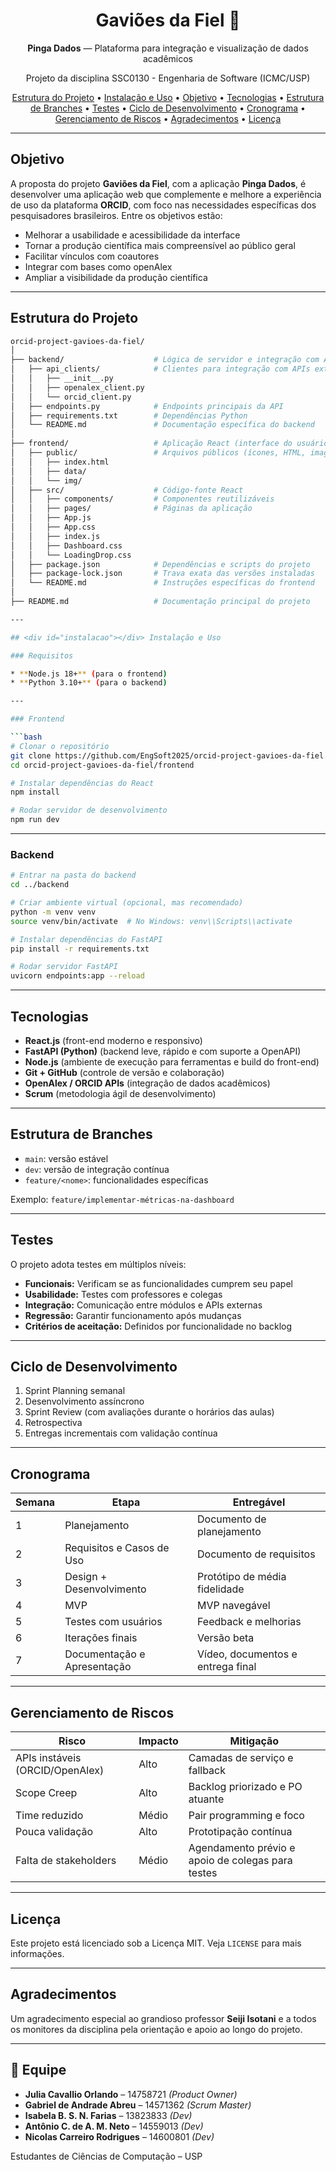 <h1 align="center">Gaviões da Fiel 🦅</h1>
<p align="center"><strong>Pinga Dados</strong> — Plataforma para integração e visualização de dados acadêmicos</p>
<p align="center">Projeto da disciplina SSC0130 - Engenharia de Software (ICMC/USP)</p>

<p align="center">
  <a href="#estrutura-do-projeto">Estrutura do Projeto</a> • 
  <a href="#instalacao">Instalação e Uso</a> • 
  <a href="#objetivo">Objetivo</a> • 
  <a href="#tecnologias">Tecnologias</a> • 
  <a href="#estrutura_branches">Estrutura de Branches</a> • 
  <a href="#testes">Testes</a> • 
  <a href="#ciclo">Ciclo de Desenvolvimento</a> • 
  <a href="#cronograma">Cronograma</a> • 
  <a href="#riscos">Gerenciamento de Riscos</a> •
  <a href="#agradecimentos">Agradecimentos</a> •
  <a href="#licenca">Licença</a>
</p>

---

## <div id="objetivo"></div> Objetivo

A proposta do projeto **Gaviões da Fiel**, com a aplicação **Pinga Dados**, é desenvolver uma aplicação web que complemente e melhore a experiência de uso da plataforma **ORCID**, com foco nas necessidades específicas dos pesquisadores brasileiros. Entre os objetivos estão:

* Melhorar a usabilidade e acessibilidade da interface
* Tornar a produção científica mais compreensível ao público geral
* Facilitar vínculos com coautores
* Integrar com bases como openAlex
* Ampliar a visibilidade da produção científica

---

## <div id="estrutura-do-projeto"></div> Estrutura do Projeto

```bash
orcid-project-gavioes-da-fiel/
│
├── backend/                    # Lógica de servidor e integração com APIs
│   ├── api_clients/            # Clientes para integração com APIs externas
│   │   ├── __init__.py
│   │   ├── openalex_client.py
│   │   └── orcid_client.py
│   ├── endpoints.py            # Endpoints principais da API
│   ├── requirements.txt        # Dependências Python
│   └── README.md               # Documentação específica do backend
│
├── frontend/                   # Aplicação React (interface do usuário)
│   ├── public/                 # Arquivos públicos (ícones, HTML, imagens)
│   │   ├── index.html
│   │   ├── data/
│   │   └── img/
│   ├── src/                    # Código-fonte React
│   │   ├── components/         # Componentes reutilizáveis
│   │   ├── pages/              # Páginas da aplicação
│   │   ├── App.js
│   │   ├── App.css
│   │   ├── index.js
│   │   ├── Dashboard.css
│   │   └── LoadingDrop.css
│   ├── package.json            # Dependências e scripts do projeto
│   ├── package-lock.json       # Trava exata das versões instaladas
│   └── README.md               # Instruções específicas do frontend
│
├── README.md                   # Documentação principal do projeto

---

## <div id="instalacao"></div> Instalação e Uso

### Requisitos

* **Node.js 18+** (para o frontend)
* **Python 3.10+** (para o backend)

---

### Frontend

```bash
# Clonar o repositório
git clone https://github.com/EngSoft2025/orcid-project-gavioes-da-fiel.git
cd orcid-project-gavioes-da-fiel/frontend

# Instalar dependências do React
npm install

# Rodar servidor de desenvolvimento
npm run dev
```

---

### Backend

```bash
# Entrar na pasta do backend
cd ../backend

# Criar ambiente virtual (opcional, mas recomendado)
python -m venv venv
source venv/bin/activate  # No Windows: venv\\Scripts\\activate

# Instalar dependências do FastAPI
pip install -r requirements.txt

# Rodar servidor FastAPI
uvicorn endpoints:app --reload
```

---

## <div id="tecnologias"></div> Tecnologias

- **React.js** (front-end moderno e responsivo)
- **FastAPI (Python)** (backend leve, rápido e com suporte a OpenAPI)
- **Node.js** (ambiente de execução para ferramentas e build do front-end)
- **Git + GitHub** (controle de versão e colaboração)
- **OpenAlex / ORCID APIs** (integração de dados acadêmicos)
- **Scrum** (metodologia ágil de desenvolvimento)

---

## <div id="estrutura_branches"></div> Estrutura de Branches

* `main`: versão estável
* `dev`: versão de integração contínua
* `feature/<nome>`: funcionalidades específicas

Exemplo: `feature/implementar-métricas-na-dashboard`

---

## <div id="testes"></div> Testes

O projeto adota testes em múltiplos níveis:

* **Funcionais:** Verificam se as funcionalidades cumprem seu papel
* **Usabilidade:** Testes com professores e colegas
* **Integração:** Comunicação entre módulos e APIs externas
* **Regressão:** Garantir funcionamento após mudanças
* **Critérios de aceitação:** Definidos por funcionalidade no backlog

---

## <div id="ciclo"></div> Ciclo de Desenvolvimento

1. Sprint Planning semanal
2. Desenvolvimento assíncrono
3. Sprint Review (com avaliações durante o horários das aulas)
4. Retrospectiva
5. Entregas incrementais com validação contínua

---

## <div id="cronograma"></div> Cronograma

| Semana | Etapa                       | Entregável                    |
| ------ | --------------------------- | ----------------------------- |
| 1      | Planejamento                | Documento de planejamento     |
| 2      | Requisitos e Casos de Uso   | Documento de requisitos       |
| 3      | Design + Desenvolvimento    | Protótipo de média fidelidade |
| 4      | MVP                         | MVP navegável                 |
| 5      | Testes com usuários         | Feedback e melhorias          |
| 6      | Iterações finais            | Versão beta                   |
| 7      | Documentação e Apresentação | Vídeo, documentos e entrega final |

---

## <div id="riscos"></div> Gerenciamento de Riscos

| Risco                           | Impacto | Mitigação                       |
| ------------------------------- | ------- | ------------------------------- |
| APIs instáveis (ORCID/OpenAlex) | Alto    | Camadas de serviço e fallback   |
| Scope Creep                     | Alto    | Backlog priorizado e PO atuante |
| Time reduzido                   | Médio   | Pair programming e foco         |
| Pouca validação                 | Alto    | Prototipação contínua           |
| Falta de stakeholders           | Médio   | Agendamento prévio e apoio de colegas para testes |

---

## <div id="licenca"></div> Licença

Este projeto está licenciado sob a Licença MIT. Veja `LICENSE` para mais informações.

---

## <div id="agradecimentos"></div> Agradecimentos

Um agradecimento especial ao grandioso professor **Seiji Isotani** e a todos os monitores da disciplina pela orientação e apoio ao longo do projeto.

---

## 👥 Equipe

* **Julia Cavallio Orlando** – 14758721 *(Product Owner)*
* **Gabriel de Andrade Abreu** – 14571362 *(Scrum Master)*
* **Isabela B. S. N. Farias** – 13823833 *(Dev)*
* **Antônio C. de A. M. Neto** – 14559013 *(Dev)*
* **Nicolas Carreiro Rodrigues** – 14600801 *(Dev)*

Estudantes de Ciências de Computação – USP
